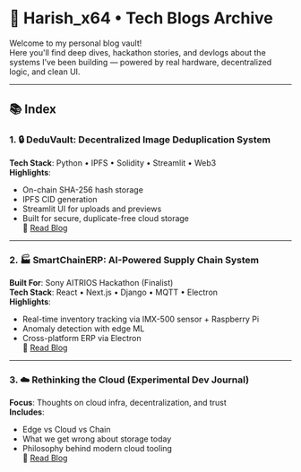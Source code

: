 # 🧠 Harish_x64 • Tech Blogs Archive

Welcome to my personal blog vault!  
Here you'll find deep dives, hackathon stories, and devlogs about the systems I’ve been building — powered by real hardware, decentralized logic, and clean UI.

---

## 📚 Index

### 1. 🔒 DeduVault: Decentralized Image Deduplication System  
**Tech Stack**: Python • IPFS • Solidity • Streamlit • Web3  
**Highlights**:
- On-chain SHA-256 hash storage
- IPFS CID generation
- Streamlit UI for uploads and previews  
- Built for secure, duplicate-free cloud storage  
📄 [Read Blog](./deduvault.md)

---

### 2. 🏭 SmartChainERP: AI-Powered Supply Chain System  
**Built For**: Sony AITRIOS Hackathon (Finalist)  
**Tech Stack**: React • Next.js • Django • MQTT • Electron  
**Highlights**:
- Real-time inventory tracking via IMX-500 sensor + Raspberry Pi  
- Anomaly detection with edge ML  
- Cross-platform ERP via Electron  
📄 [Read Blog](./Blogs/smartchainerp.md)

---

### 3. ☁️ Rethinking the Cloud (Experimental Dev Journal)  
**Focus**: Thoughts on cloud infra, decentralization, and trust  
**Includes**:  
- Edge vs Cloud vs Chain  
- What we get wrong about storage today  
- Philosophy behind modern cloud tooling  
📄 [Read Blog](./Blogs/cloud-rant.md)

